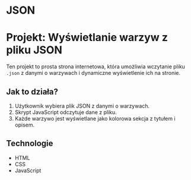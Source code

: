 # JSON
# Projekt: Wyświetlanie warzyw z pliku JSON

Ten projekt to prosta strona internetowa, która umożliwia wczytanie pliku `.json` z danymi o warzywach i dynamiczne wyświetlenie ich na stronie.

## Jak to działa?

1. Użytkownik wybiera plik JSON z danymi o warzywach.
2. Skrypt JavaScript odczytuje dane z pliku.
3. Każde warzywo jest wyświetlane jako kolorowa sekcja z tytułem i opisem.

## Technologie

- HTML
- CSS
- JavaScript 
